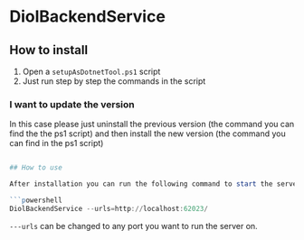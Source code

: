 ﻿# DiolBackendService

## How to install

1. Open a `setupAsDotnetTool.ps1` script
2. Just run step by step the commands in the script

### I want to update the version

In this case please just uninstall the previous version (the command you can find the the ps1 script) and then install the new version (the command you can find in the ps1 script)

```powershell

## How to use

After installation you can run the following command to start the server:

```powershell
DiolBackendService --urls=http://localhost:62023/
```

`---urls` can be changed to any port you want to run the server on.